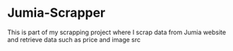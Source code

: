 # Jumia-Scrapper
This is part of my scrapping project where I scrap data from Jumia website and retrieve data such as price and image src
